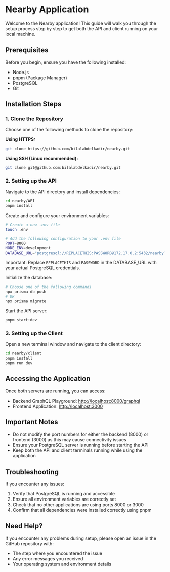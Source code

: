 # Nearby Application

Welcome to the Nearby application! This guide will walk you through the setup process step by step to get both the API and client running on your local machine.

## Prerequisites

Before you begin, ensure you have the following installed:

- Node.js
- pnpm (Package Manager)
- PostgreSQL
- Git

## Installation Steps

### 1. Clone the Repository

Choose one of the following methods to clone the repository:

**Using HTTPS:**

```bash
git clone https://github.com/bilalabdelkadir/nearby.git
```

**Using SSH (Linux recommended):**

```bash
git clone git@github.com:bilalabdelkadir/nearby.git
```

### 2. Setting up the API

Navigate to the API directory and install dependencies:

```bash
cd nearby/API
pnpm install
```

Create and configure your environment variables:

```bash
# Create a new .env file
touch .env

# Add the following configuration to your .env file
PORT=8000
NODE_ENV=development
DATABASE_URL="postgresql://REPLACETHIS:PASSWORD@172.17.0.2:5432/nearby?schema=public"
```

Important: Replace `REPLACETHIS` and `PASSWORD` in the DATABASE_URL with your actual PostgreSQL credentials.

Initialize the database:

```bash
# Choose one of the following commands
npx prisma db push
# OR
npx prisma migrate
```

Start the API server:

```bash
pnpm start:dev
```

### 3. Setting up the Client

Open a new terminal window and navigate to the client directory:

```bash
cd nearby/client
pnpm install
pnpm run dev
```

## Accessing the Application

Once both servers are running, you can access:

- Backend GraphQL Playground: [http://localhost:8000/graphql](http://localhost:8000/graphql)
- Frontend Application: [http://localhost:3000](http://localhost:3000)

## Important Notes

- Do not modify the port numbers for either the backend (8000) or frontend (3000) as this may cause connectivity issues
- Ensure your PostgreSQL server is running before starting the API
- Keep both the API and client terminals running while using the application

## Troubleshooting

If you encounter any issues:

1. Verify that PostgreSQL is running and accessible
2. Ensure all environment variables are correctly set
3. Check that no other applications are using ports 8000 or 3000
4. Confirm that all dependencies were installed correctly using pnpm

## Need Help?

If you encounter any problems during setup, please open an issue in the GitHub repository with:

- The step where you encountered the issue
- Any error messages you received
- Your operating system and environment details
